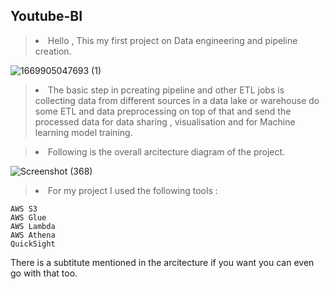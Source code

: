 ## Youtube-BI
> <li>Hello , This my first project on Data engineering and pipeline creation.</li>

![1669905047693 (1)](https://user-images.githubusercontent.com/45711832/206657331-0105f3ed-e4c6-46a5-85ce-47e129375438.gif)

> <li>The basic step in pcreating pipeline and other ETL jobs is collecting data from different sources in a data lake or warehouse do some ETL and data preprocessing on top of that and send the processed data for data sharing , visualisation and for Machine learning model training.</li>

> <li>Following is the overall arcitecture diagram of the project.</li>

![Screenshot (368)](https://user-images.githubusercontent.com/45711832/206657232-12193ec8-310f-459a-a7f7-b887b819cce5.jpg)

> <li>For my project I used the following tools :</li>
```
AWS S3
AWS Glue
AWS Lambda
AWS Athena
QuickSight
```

There is a subtitute mentioned in the arcitecture if you want you can even go with that too.
